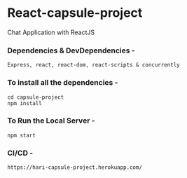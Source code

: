 # React-capsule-project
Chat Application with ReactJS

### Dependencies & DevDependencies -
```
Express, react, react-dom, react-scripts & concurrently
```

### To install all the dependencies -
```
cd capsule-project
npm install
```

### To Run the Local Server -
```
npm start
```

### CI/CD -
```
https://hari-capsule-project.herokuapp.com/
```

